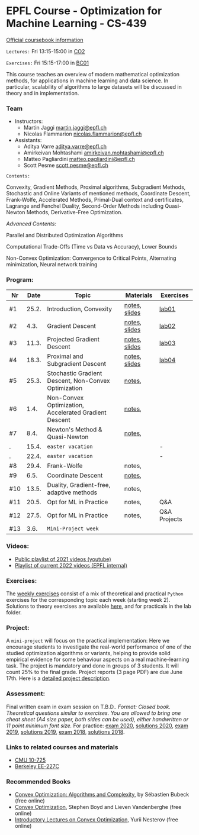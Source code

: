 # EPFL Course - Optimization for Machine Learning - CS-439

[Official coursebook information](http://edu.epfl.ch/coursebook/en/optimization-for-machine-learning-CS-439)

`Lectures:` Fri 13:15-15:00 in [CO2](https://plan.epfl.ch/?room==CO%202)

`Exercises:` Fri 15:15-17:00 in [BC01](https://plan.epfl.ch/?room==BC%2001)

This course teaches an overview of modern mathematical optimization methods, for applications in machine learning and data science. In particular, scalability of algorithms to large datasets will be discussed in theory and in implementation.

### Team
 - Instructors: 
   - Martin Jaggi [martin.jaggi@epfl.ch](mailto:martin.jaggi@epfl.ch)
   - Nicolas Flammarion [nicolas.flammarion@epfl.ch](mailto:nicolas.flammarion@epfl.ch)
 - Assistants:
   - Aditya Varre [aditya.varre@epfl.ch](mailto:aditya.varre@epfl.ch)
   - Amirkeivan Mohtashami [amirkeivan.mohtashami@epfl.ch](mailto:amirkeivan.mohtashami@epfl.ch)
   - Matteo Pagliardini [matteo.pagliardini@epfl.ch](mailto:matteo.pagliardini@epfl.ch)
   - Scott Pesme [scott.pesme@epfl.ch](mailto:scott.pesme@epfl.ch)

`Contents:`

Convexity, Gradient Methods, Proximal algorithms, Subgradient Methods, Stochastic and Online Variants of mentioned methods, Coordinate Descent, Frank-Wolfe, Accelerated Methods, Primal-Dual context and certificates, Lagrange and Fenchel Duality, Second-Order Methods including Quasi-Newton Methods, Derivative-Free Optimization.

*Advanced Contents:*

Parallel and Distributed Optimization Algorithms

Computational Trade-Offs (Time vs Data vs Accuracy), Lower Bounds

Non-Convex Optimization: Convergence to Critical Points, Alternating minimization, Neural network training

### Program:
| Nr  | Date  | Topic                                                 | Materials                                                                                                  | Exercises                             |
| --- | ----- | ----------------------------------------------------- | ---------------------------------------------------------------------------------------------------------- | ------------------------------------- |
| #1  | 25.2. | Introduction, Convexity                               | [notes](../../raw/master/lecture_notes/lecture-notes.pdf), [slides](../../raw/master/slides/lecture01.pdf) | [lab01](../../tree/master/labs/ex01/) |
| #2  | 4.3.  | Gradient Descent                                      | [notes](../../raw/master/lecture_notes/lecture-notes.pdf), [slides](../../raw/master/slides/lecture02.pdf) | [lab02](../../tree/master/labs/ex02/) |
| #3  | 11.3. | Projected Gradient Descent                            | [notes](../../raw/master/lecture_notes/lecture-notes.pdf), [slides](../../raw/master/slides/lecture03.pdf) | [lab03](../../tree/master/labs/ex03/) |
| #4  | 18.3. | Proximal and Subgradient Descent                      | [notes](../../raw/master/lecture_notes/lecture-notes.pdf), [slides](../../raw/master/slides/lecture04.pdf) | [lab04](../../tree/master/labs/ex04/)                                     |
| #5  | 25.3. | Stochastic Gradient Descent, Non-Convex Optimization  | [notes](../../raw/master/lecture_notes/lecture-notes.pdf),                                                 |                                       |
| #6  | 1.4.  | Non-Convex Optimization, Accelerated Gradient Descent | [notes](../../raw/master/lecture_notes/lecture-notes.pdf),                                                 |                                       |
| #7  | 8.4.  | Newton's Method & Quasi-Newton                        | [notes](../../raw/master/lecture_notes/lecture-notes.pdf),                                                 |                                       |
| .   | 15.4. | `easter vacation`                                     |                                                                                                            | -                                     |
| .   | 22.4. | `easter vacation`                                     |                                                                                                            | -                                     |
| #8  | 29.4. | Frank-Wolfe                                           | notes,                                                                                                     |                                       |
| #9  | 6.5.  | Coordinate Descent                                    | [notes](../../raw/master/lecture_notes/lecture-notes.pdf),                                                 |                                       |
| #10 | 13.5. | Duality, Gradient-free, adaptive methods              | notes,                                                                                                     |                                       |
| #11 | 20.5. | Opt for ML in Practice                                | notes,                                                                                                     | Q&A                                   |
| #12 | 27.5. | Opt for ML in Practice                                | notes,                                                                                                     | Q&A Projects                          |
| #13 | 3.6.  | `Mini-Project week`                                   |                                                                                                            |

### Videos:
- [Public playlist of 2021 videos (youtube)](https://www.youtube.com/playlist?list=PL4O4bXkI-fAeYrsBqTUYn2xMjJAqlFQzX)
- [Playlist of current 2022 videos (EPFL internal)](https://tube.switch.ch/switchcast/epfl.ch/series/4fab28ac-1c8f-4632-8d01-e128746b7a1d)

### Exercises:
The [weekly exercises](../../tree/master/labs/) consist of a mix of theoretical and practical `Python` exercises for the corresponding topic each week (starting week 2). Solutions to theory exercises are available [here](../../tree/master/lecture_notes), and for practicals in the lab folder.

### Project:
A `mini-project` will focus on the practical implementation: Here we encourage students to investigate the real-world performance of one of the studied optimization algorithms or variants, helping to provide solid empirical evidence for some behaviour aspects on a real machine-learning task. The project is mandatory and done in groups of 3 students. It will count 25% to the final grade. Project reports (3 page PDF) are due June 17th. Here is a [detailed project description](../../raw/master/labs/mini-project/miniproject_description.pdf).

### Assessment:
Final written exam in exam session on T.B.D.. _Format: Closed book. Theoretical questions similar to exercises. You are allowed to bring one cheat sheet (A4 size paper, both sides can be used), either handwritten or 11 point minimum font size._
For practice: [exam 2020](../../raw/master/exams/exam2020.pdf), [solutions 2020](../../raw/master/exams/exam2020solutions.pdf), [exam 2019](../../raw/master/exams/exam2019.pdf), [solutions 2019](../../raw/master/exams/exam2019solutions.pdf), [exam 2018](../../raw/master/exams/exam2018.pdf), [solutions 2018](../../raw/master/exams/exam2018solutions.pdf).

### Links to related courses and materials 
 - [CMU 10-725](https://www.stat.cmu.edu/~ryantibs/convexopt-F18/)
 - [Berkeley EE-227C](https://ee227c.github.io/)
 
### Recommended Books
 - [Convex Optimization: Algorithms and Complexity](https://arxiv.org/pdf/1405.4980.pdf), by Sébastien Bubeck (free online)
 - [Convex Optimization](http://stanford.edu/~boyd/cvxbook/), Stephen Boyd and Lieven Vandenberghe (free online)
 - [Introductory Lectures on Convex Optimization](http://citeseerx.ist.psu.edu/viewdoc/download?doi=10.1.1.693.855&rep=rep1&type=pdf), Yurii Nesterov (free online)
